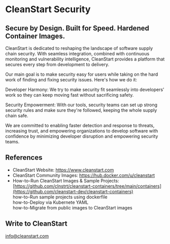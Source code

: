 # CleanStart Security
## Secure by Design. Built for Speed. Hardened Container Images. 

CleanStart is dedicated to reshaping the landscape of software supply chain security. With seamless integration, combined with continuous monitoring and vulnerability intelligence, CleanStart provides a platform that secures every step from development to delivery.

Our main goal is to make security easy for users while taking on the hard work of finding and fixing security issues. Here's how we do it:

Developer Harmony: We try to make security fit seamlessly into developers' work so they can keep moving fast without sacrificing safety.

Security Empowerment: With our tools, security teams can set up strong security rules and make sure they're followed, keeping the whole supply chain safe.

We are committed to enabling faster detection and response to threats, increasing trust, and empowering organizations to develop software with confidence by minimizing developer disruption and empowering security teams.

## References
* CleanStart Website: https://www.cleanstart.com⁠
* CleanStart Community Images: https://hub.docker.com/u/cleanstart
* How-to-Run CleanStart Images & Sample Projects: [https://github.com/clnstrt/cleanstart-containers/tree/main/containers⁠](https://github.com/cleanstart-dev/cleanstart-containers)  
    how-to-Run sample projects using dockerfile  
    how-to-Deploy via Kubernete YAML  
    how-to-Migrate from public images to CleanStart images  

## Write to CleanStart 
info@cleanstart.com
